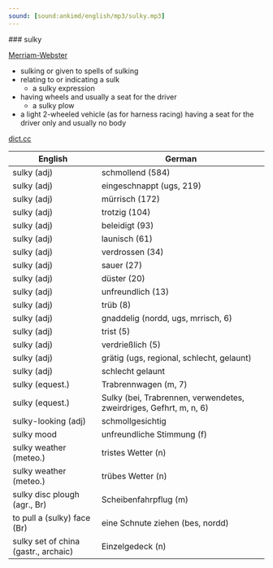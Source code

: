 ```yaml
---
sound: [sound:ankimd/english/mp3/sulky.mp3]
---
```


\### sulky

[Merriam-Webster](https://www.merriam-webster.com/dictionary/sulky)

- sulking or given to spells of sulking
- relating to or indicating a sulk
    - a sulky expression
- having wheels and usually a seat for the driver
    - a sulky plow
- a light 2-wheeled vehicle (as for harness racing) having a seat for the driver only and usually no body

[dict.cc](https://www.dict.cc/sulky)

| English        | German       |
| -------------- | ------------ |
| sulky (adj) | schmollend (584) |
| sulky (adj) | eingeschnappt (ugs, 219) |
| sulky (adj) | mürrisch (172) |
| sulky (adj) | trotzig (104) |
| sulky (adj) | beleidigt (93) |
| sulky (adj) | launisch (61) |
| sulky (adj) | verdrossen (34) |
| sulky (adj) | sauer (27) |
| sulky (adj) | düster (20) |
| sulky (adj) | unfreundlich (13) |
| sulky (adj) | trüb (8) |
| sulky (adj) | gnaddelig (nordd, ugs, mrrisch, 6) |
| sulky (adj) | trist (5) |
| sulky (adj) | verdrießlich (5) |
| sulky (adj) | grätig (ugs, regional, schlecht, gelaunt) |
| sulky (adj) | schlecht gelaunt |
| sulky (equest.) | Trabrennwagen (m, 7) |
| sulky (equest.) | Sulky (bei, Trabrennen, verwendetes, zweirdriges, Gefhrt, m, n, 6) |
| sulky-looking (adj) | schmollgesichtig |
| sulky mood | unfreundliche Stimmung (f) |
| sulky weather (meteo.) | tristes Wetter (n) |
| sulky weather (meteo.) | trübes Wetter (n) |
| sulky disc plough (agr., Br) | Scheibenfahrpflug (m) |
| to pull a (sulky) face (Br) | eine Schnute ziehen (bes, nordd) |
| sulky set of china (gastr., archaic) | Einzelgedeck (n) |

